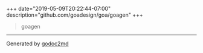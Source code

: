 +++
date="2019-05-09T20:22:44-07:00"
description="github.com/goadesign/goa/goagen"
+++


> goagen





- - -
Generated by [godoc2md](http://godoc.org/github.com/davecheney/godoc2md)
